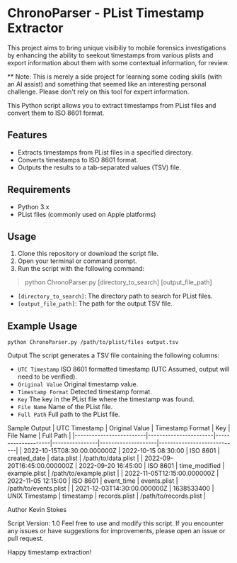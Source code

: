 # ChronoParser - PList Timestamp Extractor
This project aims to bring unique visibiliy to mobile forensics investigations by enhancing the ability to seekout timestamps from various plists and export information about them with some contextual information, for review.

** Note: This is merely a side project for learning some coding skills (with an AI assist) and something that seemed like an interesting personal challenge. Please don't rely on this tool for expert information.

This Python script allows you to extract timestamps from PList files and convert them to ISO 8601 format. 

## Features

- Extracts timestamps from PList files in a specified directory.
- Converts timestamps to ISO 8601 format.
- Outputs the results to a tab-separated values (TSV) file.

## Requirements

- Python 3.x
- PList files (commonly used on Apple platforms)

## Usage

1. Clone this repository or download the script file.
2. Open your terminal or command prompt.
3. Run the script with the following command:

> python ChronoParser.py [directory_to_search] [output_file_path]

- `[directory_to_search]`: The directory path to search for PList files.
- `[output_file_path]`: The path for the output TSV file.

## Example Usage

`python ChronoParser.py /path/to/plist/files output.tsv`

Output
The script generates a TSV file containing the following columns:

- `UTC Timestamp` ISO 8601 formatted timestamp (UTC Assumed, output will need to be verified).
- `Original Value` Original timestamp value.
- `Timestamp Format` Detected timestamp format.
- `Key` The key in the PList file where the timestamp was found.
- `File Name` Name of the PList file.
- `Full Path` Full path to the PList file.

Sample Output
| UTC Timestamp           | Original Value        | Timestamp Format   | Key            | File Name          | Full Path                  |
|-------------------------|-----------------------|--------------------|----------------|--------------------|----------------------------|
| 2022-10-15T08:30:00.000000Z | 2022-10-15 08:30:00  | ISO 8601           | created_date   | data.plist         | /path/to/data.plist        |
| 2022-09-20T16:45:00.000000Z | 2022-09-20 16:45:00  | ISO 8601           | time_modified  | example.plist      | /path/to/example.plist     |
| 2022-11-05T12:15:00.000000Z | 2022-11-05 12:15:00  | ISO 8601           | event_time     | events.plist       | /path/to/events.plist      |
| 2021-12-03T14:30:00.000000Z | 1638533400           | UNIX Timestamp     | timestamp      | records.plist      | /path/to/records.plist     |

Author
Kevin Stokes

Script Version: 1.0
Feel free to use and modify this script. If you encounter any issues or have suggestions for improvements, please open an issue or pull request.

Happy timestamp extraction!
